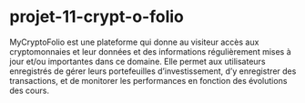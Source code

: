 # projet-11-crypt-o-folio

MyCryptoFolio est une plateforme qui donne au visiteur accès aux cryptomonnaies et leur données et des informations régulièrement mises à jour et/ou importantes dans ce domaine.
Elle permet aux utilisateurs enregistrés de gérer leurs portefeuilles d’investissement, d’y enregistrer des transactions, et de monitorer les performances en fonction des évolutions des cours.
